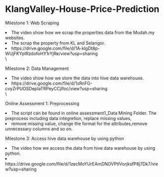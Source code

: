 # KlangValley-House-Price-Prediction
Milestone 1: Web Scraping
<li>The video show how we scrap the properties data from the Mudah.my websites.</li>
<li>The scrap the property from KL and Selangor.</li>
<li>https://drive.google.com/file/d/1A-klgDt8p-WUjFKYpIRzdofoHY1rYjRe/view?usp=sharing </li>\

Milestone 2: Data Management
<li>The video show how we store the data into hive data warehouse.</li>
<li>https://drive.google.com/file/d/1sRnFG-cvyZrPUOSDepIaTRPeyCCjlfoc/view?usp=sharing </li>\

Online Assessment 1: Preprocessing
<li>The script can be found in online assessment1_Data Mining Folder. The preprocess including data integretion, replace missing values, <li>remove missing value, change the format for the attributes,remove unnecessary columns and so on. </li><br\>

Milestone 3: Access hive data warehouse by using python
<li>The video how we access the data from hive data warehouse by using python.</li>
<li>https://drive.google.com/file/d/1zecMoYUrEAmDNOVPtIVorjksfP8j7Dk7/view?usp=sharing </li>
